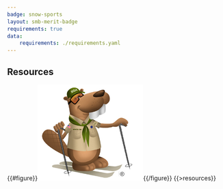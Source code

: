 ```yaml
---
badge: snow-sports
layout: smb-merit-badge
requirements: true
data:
    requirements: ./requirements.yaml
---
```


## Resources

{{#figure}}<img src="snow-sports-bucky.jpg" class="W(100%)" />{{/figure}}
{{>resources}}
